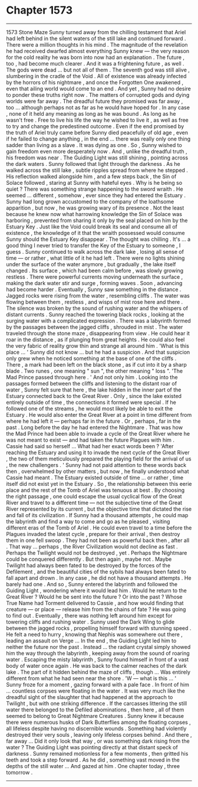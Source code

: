 
# Chapter 1573


---

1573 Stone Maze
Sunny turned away from the chilling testament that Ariel had left behind in the silent waters of the still lake and continued forward .
There were a million thoughts in his mind . The magnitude of the revelation he had received dwarfed almost everything Sunny knew — the very reason for the cold reality he was born into now had an explanation . The future , too , had become much clearer . And it was a frightening future , as well .
The gods were dead … but not all of them .
The seventh god was still alive , slumbering in the cradle of the Void . All of existence was already infected by the horrors of his nightmare , and once the Forgotten One awakened , even that ailing world would come to an end .
And yet , Sunny had no desire to ponder these truths right now .
The matters of corrupted gods and dying worlds were far away . The dreadful future they promised was far away , too … although perhaps not as far as he would have hoped for . In any case , none of it held any meaning as long as he was bound .
As long as he wasn't free .
Free to live his life the way he wished to live it , as well as free to try and change the predestined outcome . Even if the end promised by the truth of Ariel truly came before Sunny died peacefully of old age , even if he failed to change anything , in the end ... there was really only one thing sadder than living as a slave .
It was dying as one .
So , Sunny wished to gain freedom even more desperately now .
And , unlike the dreadful truth , his freedom was near .
The Guiding Light was still shining , pointing across the dark waters . Sunny followed that light through the darkness .
As he walked across the still lake , subtle ripples spread from where he stepped . His reflection walked alongside him , and a few steps back , the Sin of Solace followed , staring at Sunny with hateful eyes .
Why is he being so quiet ?
There was something strange happening to the sword wraith . He seemed … different , somehow , ever since they had entered the Estuary . Sunny had long grown accustomed to the company of the loathsome apparition , but now , he was growing wary of its presence .
Not the least because he knew now what harrowing knowledge the Sin of Solace was harboring , prevented from sharing it only by the seal placed on him by the Estuary Key .
Just like the Void could break its seal and consume all of existence , the knowledge of it that the wraith possessed would consume Sunny should the Estuary Key disappear .
The thought was chilling .
It's … a good thing I never tried to transfer the Key of the Estuary to someone , I guess .
Sunny continued to walk across the dark lake , losing all sense of time — or rather , what little of it he had left . There were no lights shining under the surface of the water anymore , but gradually , the lake itself changed .
Its surface , which had been calm before , was slowly growing restless . There were powerful currents moving underneath the surface , making the dark water stir and surge , forming waves . Soon , advancing had become harder .
Eventually , Sunny saw something in the distance . Jagged rocks were rising from the water , resembling cliffs . The water was flowing between them , restless , and wisps of mist rose here and there .
The silence was broken by the sound of rushing water and the whispers of distant currents .
Sunny reached the towering black rocks , looking at the surging water with a complicated expression . There was a labyrinth formed by the passages between the jagged cliffs , shrouded in mist . The water traveled through the stone maze , disappearing from view .
He could hear it roar in the distance , as if plunging from great heights .
He could also feel the very fabric of reality grow thin and strange all around him .
'What is this place … '
Sunny did not know … but he had a suspicion .
And that suspicion only grew when he noticed something at the base of one of the cliffs . There , a mark had been left on the black stone , as if cut into it by a sharp blade .
Two runes , one meaning " sun ", the other meaning " loss ".
'The Mad Prince passed through here . '
And not only him .
Looking into the passages formed between the cliffs and listening to the distant roar of water , Sunny felt sure that here , the lake hidden in the inner part of the Estuary connected back to the Great River .
Only , since the lake existed entirely outside of time , the connections it formed were special .
If he followed one of the streams , he would most likely be able to exit the Estuary . He would also enter the Great River at a point in time different from where he had left it — perhaps far in the future .
Or , perhaps , far in the past .
Long before the day he had entered the Nightmare .
That was how the Mad Prince had been able to invade a cycle of the Great River where he was not meant to exist — and had taken the future Plagues with him . Cassie had said so herself …
What had her exact words been ?
'After reaching the Estuary and using it to invade the next cycle of the Great River , the two of them meticulously prepared the playing field for the arrival of us , the new challengers . '
Sunny had not paid attention to these words back then , overwhelmed by other matters , but now , he finally understood what Cassie had meant .
The Estuary existed outside of time … or rather , time itself did not exist yet in the Estuary . So , the relationship between this eerie place and the rest of the Tomb of Ariel was tenuous at best .
By choosing the right passage , one could escape the usual cyclical flow of the Great River and travel to a different time — not the subjective time of the Great River represented by its current , but the objective time that dictated the rise and fall of its civilization .
If Sunny had a thousand attempts , he could map the labyrinth and find a way to come and go as he pleased , visiting different eras of the Tomb of Ariel . He could even travel to a time before the Plagues invaded the latest cycle , prepare for their arrival , then destroy them in one fell swoop .
They had not been as powerful back then , after all .
That way … perhaps , the River Civilization would not decline as fast . Perhaps the Twilight would not be destroyed , yet . Perhaps the Nightmare could be conquered differently .
But then again , maybe not . Maybe Twilight had always been fated to be destroyed by the forces of the Defilement , and the beautiful cities of the sybils had always been fated to fall apart and drown .
In any case , he did not have a thousand attempts .
He barely had one .
And so , Sunny entered the labyrinth and followed the Guiding Light , wondering where it would lead him .
Would he return to the Great River ?
Would he be sent into the future ? Or into the past ?
Whose True Name had Torment delivered to Cassie , and how would finding that creature — or place — release him from the chains of fate ?
He was going to find out .
Eventually , there was nothing left around him except for towering cliffs and rushing water . Sunny used the Dark Wing to glide between the jagged rocks , propelling himself forward with stunning speed . He felt a need to hurry , knowing that Nephis was somewhere out there , leading an assault on Verge …
In the end , the Guiding Light led him to neither the future nor the past .
Instead … the radiant crystal simply showed him the way through the labyrinth , keeping away from the sound of roaring water .
Escaping the misty labyrinth , Sunny found himself in front of a vast body of water once again . He was back to the calmer reaches of the dark lake .
The part of it hidden behind the maze of cliffs , though …
Was entirely different from what he had seen near the shore .
'W — what is this … '
Sunny froze for a moment , gazing forward with a pale face .
In front of him … countless corpses were floating in the water .
It was very much like the dreadful sight of the slaughter that had happened at the approach to Twilight , but with one striking difference .
If the carcasses littering the still water there belonged to the Defiled abominations , then here , all of them seemed to belong to Great Nightmare Creatures .
Sunny knew it because there were numerous husks of Dark Butterflies among the floating corpses , all lifeless despite having no discernible wounds .
Something had violently destroyed their very souls , leaving only lifeless corpses behind .
And there , far away …
Did it only look that way , or was something dark rising from the water ?
The Guiding Light was pointing directly at that distant speck of darkness .
Sunny remained motionless for a few moments , then gritted his teeth and took a step forward .
As he did , something vast moved in the depths of the still water …
And gazed at him .
One chapter today , three tomorrow .

---

